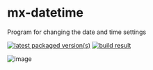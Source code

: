 # mx-datetime
Program for changing the date and time settings

[![latest packaged version(s)](https://repology.org/badge/latest-versions/mx-datetime.svg)](https://repology.org/project/mx-datetime/versions)
[![build result](https://build.opensuse.org/projects/home:mx-packaging/packages/mx-datetime/badge.svg?type=default)](https://software.opensuse.org//download.html?project=home%3Amx-packaging&package=mx-datetime)

![image](https://github.com/MX-Linux/mx-datetime/assets/418436/d60173d5-2ebb-4280-88a1-13582c69adf8)

